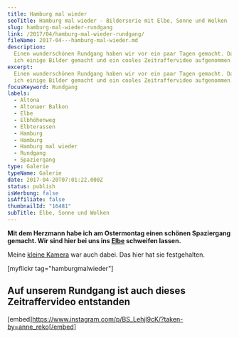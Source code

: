 ```yaml
---
title: Hamburg mal wieder
seoTitle: Hamburg mal wieder - Bilderserie mit Elbe, Sonne und Wolken
slug: hamburg-mal-wieder-rundgang
link: /2017/04/hamburg-mal-wieder-rundgang/
fileName: 2017-04---hamburg-mal-wieder.md
description:
  Einen wunderschönen Rundgang haben wir vor ein paar Tagen gemacht. Dabei habe
  ich einige Bilder gemacht und ein cooles Zeitraffervideo aufgenommen.
excerpt:
  Einen wunderschönen Rundgang haben wir vor ein paar Tagen gemacht. Dabei habe
  ich einige Bilder gemacht und ein cooles Zeitraffervideo aufgenommen.
focusKeyword: Rundgang
labels:
  - Altona
  - Altonaer Balkon
  - Elbe
  - Elbhöhenweg
  - Elbterassen
  - Hamburg
  - Hamburg
  - Hamburg mal wieder
  - Rundgang
  - Spaziergang
type: Galerie
typeName: Galerie
date: 2017-04-20T07:01:22.000Z
status: publish
isWerbung: false
isAffiliate: false
thumbnailId: "16481"
subTitle: Elbe, Sonne und Wolken
---
```


<strong>Mit dem Herzmann habe ich am Ostermontag einen schönen Spaziergang
gemacht. Wir sind hier bei uns ins [Elbe](/2017/04/bilder-aus-der-hood/)
schweifen lassen.</strong>

Meine [kleine Kamera](/2017/04/vergaenglichkeit-des-augenblicks/) war auch
dabei. Das hier hat sie festgehalten.

[myflickr tag="hamburgmalwieder"]

## Auf unserem Rundgang ist auch dieses Zeitraffervideo entstanden

[embed]https://www.instagram.com/p/BS_Lehjl9cK/?taken-by=anne_reko[/embed]

[](/2015/03/die-ultimative-vegane-festivalliste)

&nbsp;
